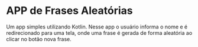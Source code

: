 # APP de Frases Aleatórias
Um app simples utilizando Kotlin. 
Nesse app o usuário informa o nome e é redirecionado para uma tela, onde uma frase é gerada de forma aleatória ao clicar no botão nova frase.

